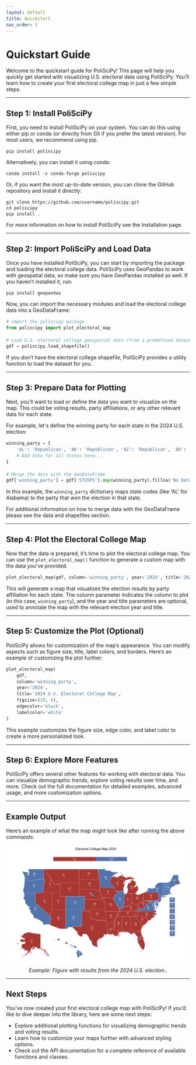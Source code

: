 ```yaml
---
layout: default
title: Quickstart
nav_order: 3
---
```


# Quickstart Guide

Welcome to the quickstart guide for PoliSciPy! This page will help you quickly get started with visualizing U.S. electoral data using PoliSciPy. You’ll learn how to create your first electoral college map in just a few simple steps.

---

## Step 1: Install PoliSciPy

First, you need to install PoliSciPy on your system. You can do this using either pip or conda (or directly from Git if you prefer the latest version). For most users, we recommend using pip.

```
pip install poliscipy
```
Alternatively, you can install it using conda:
```
conda install -c conda-forge poliscipy
```
Or, if you want the most up-to-date version, you can clone the GitHub repository and install it directly:
```
git clone https://github.com/username/poliscipy.git
cd poliscipy
pip install .
```

For more information on how to install PoliSciPy see the Installation page.

---

## Step 2: Import PoliSciPy and Load Data

Once you have installed PoliSciPy, you can start by importing the package and loading the electoral college data. PoliSciPy uses GeoPandas to work with geospatial data, so make sure you have GeoPandas installed as well. If you haven’t installed it, run:

```
pip install geopandas
```

Now, you can import the necessary modules and load the electoral college data into a GeoDataFrame:
```python
# import the poliscipy package
from poliscipy import plot_electoral_map

# Load U.S. electoral college geospatial data (from a predefined dataset or a file)
gdf = poliscipy.load_shapefile()
```

If you don’t have the electoral college shapefile, PoliSciPy provides a utility function to load the dataset for you.

---

## Step 3: Prepare Data for Plotting

Next, you’ll want to load or define the data you want to visualize on the map. This could be voting results, party affiliations, or any other relevant data for each state.

For example, let's define the winning party for each state in the 2024 U.S. election:

```python
winning_party = {
    'AL': 'Republican', 'AK': 'Republican', 'AZ': 'Republican', 'AR': 'Republican',
    # Add data for all states here...
}

# Merge the data with the GeoDataFrame
gdf['winning_party'] = gdf['STUSPS'].map(winning_party).fillna('No Data')
```

In this example, the `winning_party` dictionary maps state codes (like 'AL' for Alabama) to the party that won the election in that state.

For additional information on how to merge data with the GeoDataFrame please see the data and shapefiles section.

---

## Step 4: Plot the Electoral College Map

Now that the data is prepared, it’s time to plot the electoral college map. You can use the `plot_electoral_map()` function to generate a custom map with the data you’ve provided.

```python
plot_electoral_map(gdf, column='winning_party', year='2024', title='2024 U.S. Electoral College Map')
```

This will generate a map that visualizes the election results by party affiliation for each state. The column parameter indicates the column to plot (in this case, `winning_party`), and the year and title parameters are optional, used to annotate the map with the relevant election year and title.

---

## Step 5: Customize the Plot (Optional)

PoliSciPy allows for customization of the map’s appearance. You can modify aspects such as figure size, title, label colors, and borders. Here’s an example of customizing the plot further:

```python
plot_electoral_map(
    gdf,
    column='winning_party',
    year='2024',
    title='2024 U.S. Electoral College Map',
    figsize=(10, 6),
    edgecolor='black',
    labelcolor='white'
)
```

This example customizes the figure size, edge color, and label color to create a more personalized look.

---

## Step 6: Explore More Features

PoliSciPy offers several other features for working with electoral data. You can visualize demographic trends, explore voting results over time, and more. Check out the full documentation for detailed examples, advanced usage, and more customization options.

---

## Example Output

Here’s an example of what the map might look like after running the above commands:

<div align="center">
    <img src="assets/election_2024.png" alt="Electoral College Map" width="974">
    <div style="text-align: center;"><em>Example: Figure with results from the 2024 U.S. election..</em></div>
</div>

---

## Next Steps

You’ve now created your first electoral college map with PoliSciPy! If you’d like to dive deeper into the library, here are some next steps:

- Explore additional plotting functions for visualizing demographic trends and voting results.
- Learn how to customize your maps further with advanced styling options.
- Check out the API documentation for a complete reference of available functions and classes.

